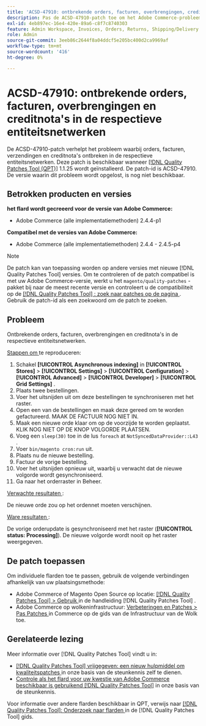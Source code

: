 ```yaml
---
title: 'ACSD-47910: ontbrekende orders, facturen, overbrengingen, creditnota''s in de respectieve entiteitsnetwerken'
description: Pas de ACSD-47910-patch toe om het Adobe Commerce-probleem op te lossen wanneer er in de respectievelijke entiteitsnetwerken orders, facturen, verzendingen en creditnota's ontbreken.
exl-id: 4eb897ec-16e4-420e-89a6-c8f7c8740303
feature: Admin Workspace, Invoices, Orders, Returns, Shipping/Delivery
role: Admin
source-git-commit: 3eeb86c2644f8a04ddcf5e205bc400d2ca9969af
workflow-type: tm+mt
source-wordcount: '416'
ht-degree: 0%

---
```


# ACSD-47910: ontbrekende orders, facturen, overbrengingen en creditnota&#39;s in de respectieve entiteitsnetwerken

De ACSD-47910-patch verhelpt het probleem waarbij orders, facturen, verzendingen en creditnota&#39;s ontbreken in de respectieve entiteitsnetwerken. Deze patch is beschikbaar wanneer [[!DNL Quality Patches Tool (QPT)]](/help/announcements/adobe-commerce-announcements/magento-quality-patches-released-new-tool-to-self-serve-quality-patches.md) 1.1.25 wordt geïnstalleerd. De patch-id is ACSD-47910. De versie waarin dit probleem wordt opgelost, is nog niet beschikbaar.

## Betrokken producten en versies

**het flard wordt gecreeerd voor de versie van Adobe Commerce:**
* Adobe Commerce (alle implementatiemethoden) 2.4.4-p1

**Compatibel met de versies van Adobe Commerce:**
* Adobe Commerce (alle implementatiemethoden) 2.4.4 - 2.4.5-p4

>[!NOTE]
>
>De patch kan van toepassing worden op andere versies met nieuwe [!DNL Quality Patches Tool] versies. Om te controleren of de patch compatibel is met uw Adobe Commerce-versie, werkt u het `magento/quality-patches` -pakket bij naar de meest recente versie en controleert u de compatibiliteit op de [[!DNL Quality Patches Tool] : zoek naar patches op de pagina ](https://experienceleague.adobe.com/tools/commerce-quality-patches/index.html) . Gebruik de patch-id als een zoekwoord om de patch te zoeken.

## Probleem

Ontbrekende orders, facturen, overbrengingen en creditnota&#39;s in de respectieve entiteitsnetwerken.

<u> Stappen om </u> te reproduceren:

1. Schakel **[!UICONTROL Asynchronous indexing]** in **[!UICONTROL Stores]** > **[!UICONTROL Settings]** > **[!UICONTROL Configuration]** > **[!UICONTROL Advanced]** > **[!UICONTROL Developer]** > **[!UICONTROL Grid Settings]** .
1. Plaats twee bestellingen.
1. Voer het uitsnijden uit om deze bestellingen te synchroniseren met het raster.
1. Open een van de bestellingen en maak deze gereed om te worden gefactureerd. MAAK DE FACTUUR NOG NIET IN.
1. Maak een nieuwe orde klaar om op de voorzijde te worden geplaatst. KLIK NOG NIET OP DE KNOP VOLGORDE PLAATSEN.
1. Voeg een `sleep(30)` toe in de lus `foreach` at `NotSyncedDataProvider::L43` .
1. Voer `bin/magento cron:run` uit.
1. Plaats nu de nieuwe bestelling.
1. Factuur de vorige bestelling.
1. Voer het uitsnijden opnieuw uit, waarbij u verwacht dat de nieuwe volgorde wordt gesynchroniseerd.
1. Ga naar het orderraster in Beheer.

<u> Verwachte resultaten </u>:

De nieuwe orde zou op het ordennet moeten verschijnen.

<u> Ware resultaten </u>:

De vorige orderupdate is gesynchroniseerd met het raster (**[!UICONTROL status: Processing]**). De nieuwe volgorde wordt nooit op het raster weergegeven.

## De patch toepassen

Om individuele flarden toe te passen, gebruik de volgende verbindingen afhankelijk van uw plaatsingsmethode:

* Adobe Commerce of Magento Open Source op locatie: [[!DNL Quality Patches Tool]  > Gebruik ](https://experienceleague.adobe.com/docs/commerce-operations/tools/quality-patches-tool/usage.html) in de handleiding [!DNL Quality Patches Tool] .
* Adobe Commerce op wolkeninfrastructuur: [ Verbeteringen en Patches > Pas Patches ](https://experienceleague.adobe.com/docs/commerce-cloud-service/user-guide/develop/upgrade/apply-patches.html) in Commerce op de gids van de Infrastructuur van de Wolk toe.

## Gerelateerde lezing

Meer informatie over [!DNL Quality Patches Tool] vindt u in:

* [[!DNL Quality Patches Tool]  vrijgegeven: een nieuw hulpmiddel om kwaliteitspatches ](/help/announcements/adobe-commerce-announcements/magento-quality-patches-released-new-tool-to-self-serve-quality-patches.md) in onze basis van de steunkennis zelf te dienen.
* [ Controle als het flard voor uw kwestie van Adobe Commerce beschikbaar is gebruikend  [!DNL Quality Patches Tool]](/help/support-tools/patches-available-in-qpt-tool/check-patch-for-magento-issue-with-magento-quality-patches.md) in onze basis van de steunkennis.

Voor informatie over andere flarden beschikbaar in QPT, verwijs naar [[!DNL Quality Patches Tool]: Onderzoek naar flarden ](https://experienceleague.adobe.com/tools/commerce-quality-patches/index.html) in de [!DNL Quality Patches Tool] gids.
